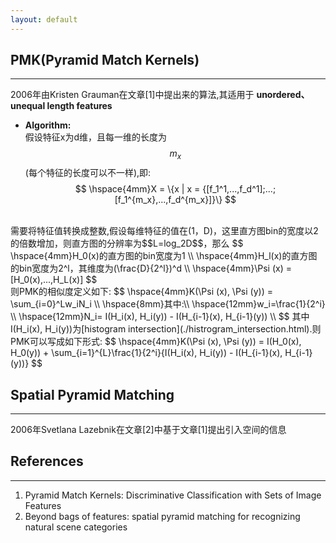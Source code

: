```yaml
---
layout: default
---
```


__PMK(Pyramid Match Kernels)__
----------
---    
2006年由Kristen Grauman在文章[1]中提出来的算法,其适用于 __unordered、unequal length features__   

*  __Algorithm:__    
假设特征x为d维，且每一维的长度为$$m_x$$(每个特征的长度可以不一样),即:    
$$
\hspace{4mm}X = \{x | x = {[f_1^1,...,f_d^1];...;[f_1^{m_x},...,f_d^{m_x}]}\}
$$    
<br />
需要将特征值转换成整数,假设每维特征的值在(1，D)，这里直方图bin的宽度以2的倍数增加，则直方图的分辨率为$$L=log_2D$$，那么    
$$
\hspace{4mm}H_0(x)的直方图的bin宽度为1   \\
\hspace{4mm}H_l(x)的直方图的bin宽度为2^l，其维度为(\frac{D}{2^l})^d \\
\hspace{4mm}\Psi (x) = [H_0(x),...,H_L(x)]    
$$    
<br />
则PMK的相似度定义如下:    
$$
\hspace{4mm}K(\Psi (x), \Psi (y)) = \sum_{i=0}^Lw_iN_i  \\
\hspace{8mm}其中:\\
\hspace{12mm}w_i=\frac{1}{2^i} \\
\hspace{12mm}N_i= I(H_i(x), H_i(y)) - I(H_{i-1}(x), H_{i-1}(y))  \\
$$   
其中I(H_i(x), H_i(y))为[histogram intersection](./histrogram_intersection.html).则PMK可以写成如下形式:
$$
\hspace{4mm}K(\Psi (x), \Psi (y)) = I(H_0(x), H_0(y)) + \sum_{i=1}^{L}\frac{1}{2^i}{I(H_i(x), H_i(y)) - I(H_{i-1}(x), H_{i-1}(y))}
$$

   


__Spatial Pyramid Matching__
----------
---    
2006年Svetlana Lazebnik在文章[2]中基于文章[1]提出引入空间的信息
<br />

__References__    
------
----    
1.  Pyramid Match Kernels: Discriminative Classification with Sets of Image Features
2.  Beyond bags of features: spatial pyramid matching for recognizing natural scene categories

